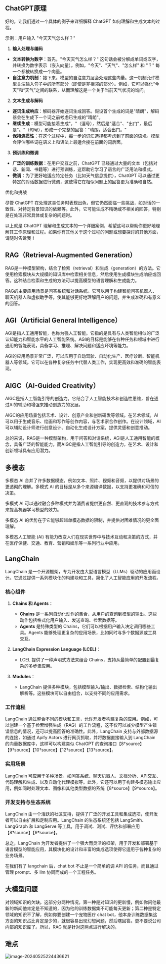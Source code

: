 

## ChatGPT原理

好的，让我们通过一个具体的例子来详细解释 ChatGPT 如何理解和生成文本的过程。

示例：用户输入 "今天天气怎么样？"

1. **输入处理与编码**

- **文本转换为数字**：首先，"今天天气怎么样？" 这句话会被分解成单词或汉字，并转换为数字表示（嵌入向量）。例如，"今天"、"天气"、"怎么样" 和 "？" 每一个都被转换成一个向量。
- **自注意力机制**：接下来，模型的自注意力层会处理这些向量。这一机制允许模型关注输入句子中的所有部分（即使是非相邻的部分）。例如，它可以强化“今天”和“天气”之间的联系，从而理解这是一个关于当前天气状况的询问。

2. **文本生成与解码**

- **逐词生成响应**：解码器开始逐词生成回答。假设首个生成的词是"晴朗"，解码器会在生成下一个词之前考虑已生成的"晴朗"。
- **继续生成**：模型可能接着生成"，"（逗号），然后是"适合"、"出门"，最后是"。"（句号），形成一个完整的回答："晴朗，适合出门。"
- **保持连贯性**：在这个过程中，每一步的词汇选择都考虑到了前面的语境。模型会评估哪些词在语义上和语法上最适合接在前面的词后面。

3. **预训练和微调**

- **广泛的训练数据**：在用户交互之前，ChatGPT 已经通过大量的文本（包括对话、新闻、书籍等）进行预训练，这帮助它学习了语言的广泛用法和模式。
- **微调**：为了更好地适应特定任务（比如天气信息提供），ChatGPT 可以通过更特定的对话数据进行微调，这使得它在相似问题上的回答更为准确和自然。

优化和挑战

尽管 ChatGPT 在处理这类任务时表现出色，但它仍然面临一些挑战，如对话的一致性、对特定背景知识的依赖等。此外，它可能生成不精确或不相关的回答，特别是在处理非常具体或复杂的问题时。

以上就是 ChatGPT 理解和生成文本的一个详细案例，希望这可以帮助你更好地理解其工作原理和过程。如果你有其他关于这个过程的问题或想要探讨的其他方面，请随时告诉我！



## RAG（Retrieval-Augmented Generation）

RAG是一种模型架构，结合了检索（retrieval）和生成（generation）的方法。它使用检索模块从大规模的知识库中检索相关信息，然后使用生成模块生成响应或回答。这种结合检索和生成的方法可以提高模型的语言理解和生成能力。

RAG的主要应用场景是问答系统和对话系统。它可以用于构建智能问答机器人、聊天机器人和虚拟助手等，使其能够更好地理解用户的问题，并生成准确和有意义的回答。

## AGI（Artificial General Intelligence）

AGI是指人工通用智能，也称为强人工智能。它指的是具有与人类智能相似的广泛认知能力和智能水平的人工智能系统。AGI的目标是能够在各种任务和领域中进行通用的智能表现，具备学习、推理、解决问题和适应环境等能力。

AGI的应用场景非常广泛，可以应用于自动驾驶、自动化生产、医疗诊断、智能机器人等领域。它可以在各种复杂任务中代替人类工作，实现更高效和准确的智能表现。

## AIGC（AI-Guided Creativity）

AIGC是指人工智能引导的创造力。它结合了人工智能技术和创造性思维，旨在通过AI的辅助和增强来推动创造力的发展。

AIGC的应用场景包括艺术、设计、创意产业和创新研发等领域。在艺术领域，AI可以用于生成音乐、绘画和写作等创作内容，与艺术家合作创作。在设计领域，AI可以辅助设计师进行创意设计、自动化生成设计方案，提供灵感和创意推动。

总的来说，RAG是一种模型架构，用于问答和对话系统，AGI是人工通用智能的概念，具备广泛的智能能力，而AIGC是指人工智能引导的创造力，在艺术、设计和创新领域具有应用潜力。



## 多模态

多模态 AI 合并了许多数据模态，例如文本、照片、视频和音频，以提供对场景的更透彻的理解。多模式 AI 的目标是从多个来源编译数据，以支持更准确和可信的决策。

多模式 AI 可以通过融合多种模式并为消费者提供更自然、更直观的技术参与方式来提高机器学习模型的效力。

多模态 AI 的优势在于它能够超越单模态数据的限制，并提供对困难情况的更全面理解。

多模态人工智能 (AI) 有能力改变人们在现实世界中与技术互动和决策的方式，并在医疗保健、交通、教育、营销和娱乐等一系列行业中应用。

## LangChain



LangChain 是一个开源框架，专为开发由大型语言模型（LLMs）驱动的应用而设计。它通过提供一系列模块化的构建块和工具，简化了人工智能应用的开发流程。

### 核心组件

1. **Chains 和 Agents**：
   - **Chains** 是一系列自动化动作的集合，从用户的查询到模型的输出。这些动作包括格式化用户输入、发送查询、检索数据等。
   - **Agents** 是特殊类型的 Chains，它们可以根据用户输入决定调用哪些工具。Agents 能够处理更复杂的应用场景，比如同时与多个数据源或工具交互。

2. **LangChain Expression Language (LCEL)**：
   - LCEL 提供了一种声明式方法来组合 Chains，支持从最简单的配置到最复杂的多步骤应用。

3. **Modules**：
   - LangChain 提供多种模块，包括模型输入/输出、数据检索、结构化输出解析等。这些模块可以自由组合，以支持不同的应用需求。

### 工作流程

LangChain 通过整合不同的模块和工具，允许开发者构建复杂的应用。例如，可以创建一个基于检索增强生成（RAG）的工作流程，这不仅可以减少模型产生错误信息的情况，还可以提高回答的准确性。此外，LangChain 支持与外部数据源的连接，如通过 Apify Actors 进行网页抓取，并将数据直接输入到 LangChain 的向量数据库中，这样可以构建类似 ChatGPT 的查询接口【8†source】【9†source】【10†source】【12†source】【13†source】。

### 实用场景

LangChain 可应用于多种场景，如问答系统、聊天机器人、文档分析、API交互、代码理解和生成、以及自动化代理模拟等。此外，它还可以用于构建多模态输出应用，例如同时处理文本、图像和其他类型数据的系统【8†source】【9†source】。

### 开发支持与生态系统

LangChain 由一个活跃的社区支持，提供了广泛的开发工具和集成选项，使开发者可以自由扩展和定制应用。LangChain 的生态系统还包括 LangSmith、LangGraph 和 LangServe 等工具，用于调试、测试、评估和部署应用【8†source】【9†source】。

总之，LangChain 为开发者提供了一个强大而灵活的框架，用于开发和部署基于语言模型的智能应用，其模块化的设计和丰富的集成选项使得它适用于各种复杂的业务场景。



在我们有了 langchain 后，chat bot 不止是一个简单的调 API 的任务，而且通过管理 prompt、多 llm 协同而成的一个工程任务。



## 大模型问题

对领域知识的欠缺。这部分分两种情况，第一种是对知识的更新慢，例如你问他最新的新闻他肯定是不知道的，因为他的训练数据集不可能每天更新；第二种是特定领域的知识不了解，例如你要创建一个宠物医疗 chat bot，他本身训练数据集这方面的知识占比肯定是少的，就很容易出现幻想问题，然后瞎回答。更不要说公司内部的知识库了。所以，RAG 就是针对这两点进行解决的。





## 难点

![image-20240525224436621](https://qn.huat.xyz/mac/202405252244863.png)

